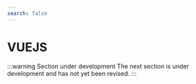 ```yaml
---
search: false
---
```


# VUEJS

:::warning
Section under development The next section is under development and has not yet been revised.
:::